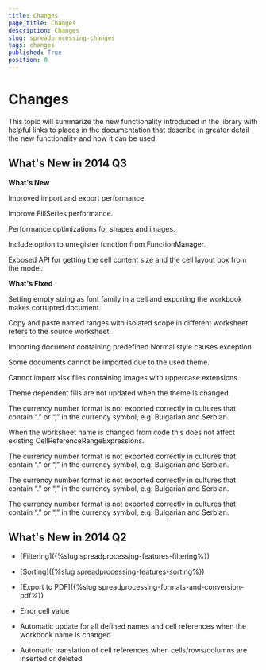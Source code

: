 ```yaml
---
title: Changes
page_title: Changes
description: Changes
slug: spreadprocessing-changes
tags: changes
published: True
position: 0
---
```


# Changes



This topic will summarize the new functionality introduced in the library with helpful links to places in the documentation that describe in greater detail the new functionality and how it can be used.

## What's New in 2014 Q3

__What's New__

Improved import and export performance.
        

Improve FillSeries performance.
        

Performance optimizations for shapes and images.
        

Include option to unregister function from FunctionManager.
        

Exposed API for getting the cell content size and the cell layout box from the model.
        

__What's Fixed__

Setting empty string as font family in a cell and exporting the workbook makes corrupted document.
        

Copy and paste named ranges with isolated scope in different worksheet refers to the source worksheet.
        

Importing document containing predefined Normal style causes exception.
        

Some documents cannot be imported due to the used theme.
        

Cannot import xlsx files containing images with uppercase extensions.
        

Theme dependent fills are not updated when the theme is changed.
        

The currency number format is not exported correctly in cultures that contain “.” or “,” in the currency symbol, e.g. Bulgarian and Serbian.
        

When the worksheet name is changed from code this does not affect existing CellReferenceRangeExpressions.
        

The currency number format is not exported correctly in cultures that contain “.” or “,” in the currency symbol, e.g. Bulgarian and Serbian.
        

The currency number format is not exported correctly in cultures that contain “.” or “,” in the currency symbol, e.g. Bulgarian and Serbian.
        

The currency number format is not exported correctly in cultures that contain “.” or “,” in the currency symbol, e.g. Bulgarian and Serbian.
        

## What's New in 2014 Q2

* [Filtering]({%slug spreadprocessing-features-filtering%})

* [Sorting]({%slug spreadprocessing-features-sorting%})

* [Export to PDF]({%slug spreadprocessing-formats-and-conversion-pdf%})

* Error cell value
            

* Automatic update for all defined names and cell references when the workbook name is changed
            

* Automatic translation of cell references when cells/rows/columns are inserted or deleted
            
